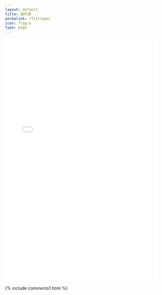 ```yaml
---
layout: default
title: 插件源
permalink: /fistrepo/
icon: flag-o
type: page
---
```


<iframe src="/myrepo/" style="border: 0;height: 800px;width: 100%;overflow: hidden;" frameBorder="0" ></iframe>

{% include comments1.html %}